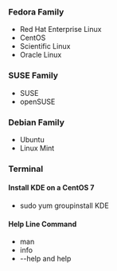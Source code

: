 ### Fedora Family
- Red Hat Enterprise Linux
- CentOS
- Scientific Linux
- Oracle Linux

### SUSE Family
- SUSE
- openSUSE

### Debian Family
- Ubuntu
- Linux Mint


### Terminal

#### Install KDE on a CentOS 7
- sudo yum groupinstall KDE

#### Help Line Command
- man
- info
- --help and help